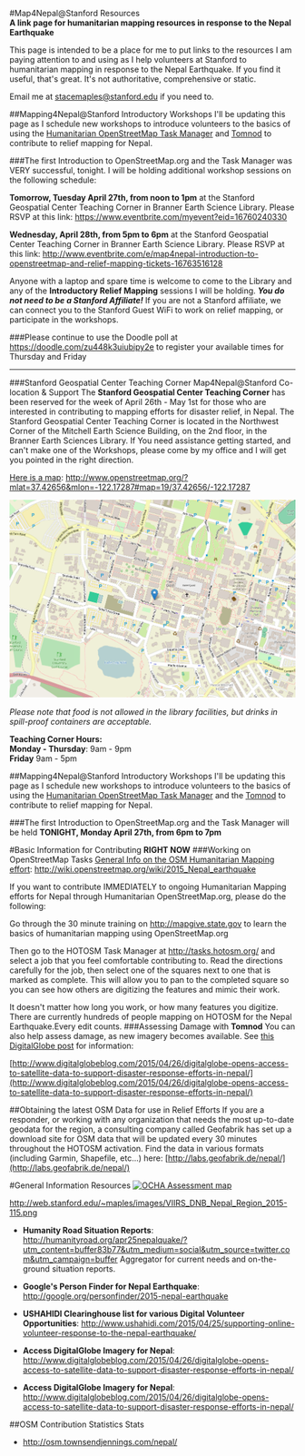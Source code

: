 #Map4Nepal@Stanford Resources	
**A link page for humanitarian mapping resources in response to the Nepal Earthquake**

This page is intended to be a place for me to put links to the resources I am paying attention to and using as I help volunteers at Stanford to humanitarian mapping in response to the Nepal Earthquake. If you find it useful, that's great. It's not authoritative, comprehensive or static.

Email me at stacemaples@stanford.edu if you need to.

##Mapping4Nepal@Stanford Introductory Workshops
I'll be updating this page as I schedule new workshops to introduce volunteers to the basics of using the [Humanitarian OpenStreetMap Task Manager](http://tasks.hotosm.org/) and [Tomnod](http://www.tomnod.com/campaign/nepal_earthquake_2015/map/3f8x29y15) to contribute to relief mapping for Nepal.

###The first Introduction to OpenStreetMap.org and the Task Manager was VERY successful, tonight. I will be holding additional workshop sessions on the following schedule:  

**Tomorrow, Tuesday April 27th, from noon to 1pm** at the Stanford Geospatial Center Teaching Corner in Branner Earth Science Library. Please RSVP at this link: https://www.eventbrite.com/myevent?eid=16760240330

**Wednesday, April 28th, from 5pm to 6pm** at the Stanford Geospatial Center Teaching Corner in Branner Earth Science Library. Please RSVP at this link: http://www.eventbrite.com/e/map4nepal-introduction-to-openstreetmap-and-relief-mapping-tickets-16763516128

Anyone with a laptop and spare time is welcome to come to the Library and any of the **Introductory Relief Mapping** sessions I will be holding. ***You do not need to be a Stanford Affiliate!*** If you are not a Stanford affiliate, we can connect you to the Stanford Guest WiFi to work on relief mapping, or participate in the workshops.

###Please continue to use the Doodle poll at https://doodle.com/zu448k3uiubipy2e to register your available times for Thursday and Friday  

----
###Stanford Geospatial Center Teaching Corner Map4Nepal@Stanford Co-location & Support
The **Stanford Geospatial Center Teaching Corner** has been reserved for the week of April 26th - May 1st for those who are interested in contributing to mapping efforts for disaster relief, in Nepal. The Stanford Geospatial Center Teaching Corner is located in the Northwest Corner of the Mitchell Earth Science Building, on the 2nd floor, in the Branner Earth Sciences Library. If You need assistance getting started, and can't make one of the Workshops, please come by my office and I will get you pointed in the right direction.

[Here is a map](http://www.openstreetmap.org/?mlat=37.42656&mlon=-122.17287#map=19/37.42656/-122.17287): http://www.openstreetmap.org/?mlat=37.42656&mlon=-122.17287#map=19/37.42656/-122.17287

![Stanford Geospatial Center Location](https://raw.githubusercontent.com/StanfordGeospatialCenter/Map4Nepal_Resources/master/images/teachingcentermap.png)


*Please note that food is not allowed in the library facilities, but drinks in spill-proof containers are acceptable.*

**Teaching Corner Hours:**  
**Monday - Thursday**: 9am - 9pm  
**Friday** 9am - 5pm

##Mapping4Nepal@Stanford Introductory Workshops
I'll be updating this page as I schedule new workshops to introduce volunteers to the basics of using the [Humanitarian OpenStreetMap Task Manager](http://tasks.hotosm.org/) and the [Tomnod](http://www.tomnod.com/campaign/nepal_earthquake_2015/map/3f8x29y15) to contribute to relief mapping for Nepal.

###The first Introduction to OpenStreetMap.org and the Task Manager will be held **TONIGHT, Monday April 27th, from 6pm to 7pm** 


#Basic Information for Contributing **RIGHT NOW** 
###Working on OpenStreetMap Tasks
[General Info on the OSM Humanitarian Mapping effort](http://wiki.openstreetmap.org/wiki/2015_Nepal_earthquake): http://wiki.openstreetmap.org/wiki/2015_Nepal_earthquake

If you want to contribute IMMEDIATELY to ongoing Humanitarian Mapping efforts for Nepal through Humanitarian OpenStreetMap.org, please do the following:

Go through the 30 minute training on http://mapgive.state.gov to learn the basics of humanitarian mapping using OpenStreetMap.org

Then go to the HOTOSM Task Manager at http://tasks.hotosm.org/ and select a job that you feel comfortable contributing to. Read the directions carefully for the job, then select one of the squares next to one that is marked as complete. This will allow you to pan to the completed square so you can see how others are digitizing the features and mimic their work. 

It doesn't matter how long you work, or how many features you digitize. There are currently hundreds of people mapping on HOTOSM for the Nepal Earthquake.Every edit counts.
###Assessing Damage with **Tomnod**
You can also help assess damage, as new imagery becomes available. See [this DigitalGlobe post](http://www.digitalglobeblog.com/2015/04/26/digitalglobe-opens-access-to-satellite-data-to-support-disaster-response-efforts-in-nepal/) for information:
 
[http://www.digitalglobeblog.com/2015/04/26/digitalglobe-opens-access-to-satellite-data-to-support-disaster-response-efforts-in-nepal/](http://www.digitalglobeblog.com/2015/04/26/digitalglobe-opens-access-to-satellite-data-to-support-disaster-response-efforts-in-nepal/)

##Obtaining the latest OSM Data for use in Relief Efforts
If you are a responder, or working with any organization that needs the most up-to-date geodata for the region, a consulting company called Geofabrik has set up a download site for OSM data that will be updated every 30 minutes throughout the HOTOSM activation. Find the data in various formats (including Garmin, Shapefile, etc...) here: [http://labs.geofabrik.de/nepal/](http://labs.geofabrik.de/nepal/)
 
 
#General Information Resources
[![OCHA Assessment map](http://web.stanford.edu/~maples/images/VIIRS_DNB_Nepal_Region_2015-115.png)](http://web.stanford.edu/~maples/images/VIIRS_DNB_Nepal_Region_2015-115.png)

http://web.stanford.edu/~maples/images/VIIRS_DNB_Nepal_Region_2015-115.png


* **Humanity Road Situation Reports**:  http://humanityroad.org/apr25nepalquake/?utm_content=buffer83b77&utm_medium=social&utm_source=twitter.com&utm_campaign=buffer
Aggregator for current needs and on-the-ground situation reports.

* **Google's Person Finder for Nepal Earthquake**: http://google.org/personfinder/2015-nepal-earthquake

* **USHAHIDI Clearinghouse list for various Digital Volunteer Opportunities**: http://www.ushahidi.com/2015/04/25/supporting-online-volunteer-response-to-the-nepal-earthquake/

* **Access DigitalGlobe Imagery for Nepal**: http://www.digitalglobeblog.com/2015/04/26/digitalglobe-opens-access-to-satellite-data-to-support-disaster-response-efforts-in-nepal/
* **Access DigitalGlobe Imagery for Nepal**: http://www.digitalglobeblog.com/2015/04/26/digitalglobe-opens-access-to-satellite-data-to-support-disaster-response-efforts-in-nepal/  

##OSM Contribution Statistics Stats  
* http://osm.townsendjennings.com/nepal/
